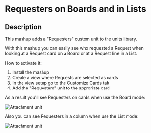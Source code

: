 # Requesters on Boards and in Lists

## Description

This mashup adds a "Requesters" custom unit to the units library.

With this mashup you can easily see who requested a Request when looking at a Request card on a Board or at a Request line in a List.

How to activate it:

1. Install the mashup
2. Create a view where Requests are selected as cards
3. In the view setup go to the Customize Cards tab
4. Add the "Requesters" unit to the approriate card

As a result you'll see Requesters on cards when use the Board mode:

![Attachment unit](https://raw.githubusercontent.com/TargetProcess/TP3MashupLibrary/master/Requesters%20on%20Cards%20and%20in%20Lists/requesters_in_lists.png?raw=true)

Also you can see Requesters in a column when use the List mode:

![Attachment unit](https://raw.githubusercontent.com/TargetProcess/TP3MashupLibrary/master/Requesters%20on%20Cards%20and%20in%20Lists/requesters_on_cards.png?raw=true)
